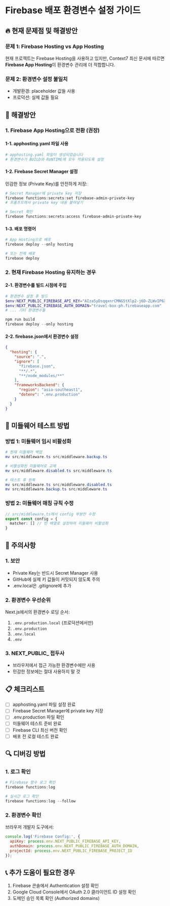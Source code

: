 # Firebase 배포 환경변수 설정 가이드

## 🔥 현재 문제점 및 해결방안

### 문제 1: Firebase Hosting vs App Hosting
현재 프로젝트는 Firebase Hosting을 사용하고 있지만, Context7 최신 문서에 따르면 **Firebase App Hosting**이 환경변수 관리에 더 적합합니다.

### 문제 2: 환경변수 설정 불일치
- 개발환경: placeholder 값들 사용
- 프로덕션: 실제 값들 필요

## 🚀 해결방안

### 1. Firebase App Hosting으로 전환 (권장)

#### 1-1. apphosting.yaml 파일 사용
```yaml
# apphosting.yaml 파일이 생성되었습니다
# 환경변수가 BUILD와 RUNTIME에 모두 적용되도록 설정
```

#### 1-2. Firebase Secret Manager 설정
민감한 정보 (Private Key)를 안전하게 저장:

```powershell
# Secret Manager에 private key 저장
firebase functions:secrets:set firebase-admin-private-key
# 프롬프트에서 private key 내용 붙여넣기

# Secret 확인
firebase functions:secrets:access firebase-admin-private-key
```

#### 1-3. 배포 명령어
```powershell
# App Hosting으로 배포
firebase deploy --only hosting

# 또는 전체 배포
firebase deploy
```

### 2. 현재 Firebase Hosting 유지하는 경우

#### 2-1. 환경변수를 빌드 시점에 주입
```powershell
# 환경변수 설정 후 빌드
$env:NEXT_PUBLIC_FIREBASE_API_KEY="AIzaSyDsqqxnrCMNG5tXlp2-j6D-ZLWvIP6XSkI"
$env:NEXT_PUBLIC_FIREBASE_AUTH_DOMAIN="travel-box-ph.firebaseapp.com"
# ... 기타 환경변수들

npm run build
firebase deploy --only hosting
```

#### 2-2. firebase.json에서 환경변수 설정
```json
{
  "hosting": {
    "source": ".",
    "ignore": [
      "firebase.json",
      "**/.*",
      "**/node_modules/**"
    ],
    "frameworksBackend": {
      "region": "asia-southeast1",
      "dotenv": ".env.production"
    }
  }
}
```

## 🔧 미들웨어 테스트 방법

### 방법 1: 미들웨어 임시 비활성화
```powershell
# 현재 미들웨어 백업
mv src/middleware.ts src/middleware.backup.ts

# 비활성화된 미들웨어로 교체
mv src/middleware.disabled.ts src/middleware.ts

# 테스트 후 원복
mv src/middleware.ts src/middleware.disabled.ts
mv src/middleware.backup.ts src/middleware.ts
```

### 방법 2: 미들웨어 매칭 규칙 수정
```typescript
// src/middleware.ts에서 config 부분만 수정
export const config = {
  matcher: [] // 빈 배열로 설정하여 미들웨어 비활성화
}
```

## 🚨 주의사항

### 1. 보안
- Private Key는 반드시 Secret Manager 사용
- GitHub에 실제 키 값들이 커밋되지 않도록 주의
- .env.local은 .gitignore에 추가

### 2. 환경변수 우선순위
Next.js에서의 환경변수 로딩 순서:
1. `.env.production.local` (프로덕션에서만)
2. `.env.production`
3. `.env.local`
4. `.env`

### 3. NEXT_PUBLIC_ 접두사
- 브라우저에서 접근 가능한 환경변수에만 사용
- 민감한 정보에는 절대 사용하지 말 것

## 📋 체크리스트

- [ ] apphosting.yaml 파일 설정 완료
- [ ] Firebase Secret Manager에 private key 저장
- [ ] .env.production 파일 확인
- [ ] 미들웨어 테스트 준비 완료
- [ ] Firebase CLI 최신 버전 확인
- [ ] 배포 전 로컬 테스트 완료

## 🔍 디버깅 방법

### 1. 로그 확인
```powershell
# Firebase 함수 로그 확인
firebase functions:log

# 실시간 로그 확인
firebase functions:log --follow
```

### 2. 환경변수 확인
브라우저 개발자 도구에서:
```javascript
console.log('Firebase Config:', {
  apiKey: process.env.NEXT_PUBLIC_FIREBASE_API_KEY,
  authDomain: process.env.NEXT_PUBLIC_FIREBASE_AUTH_DOMAIN,
  projectId: process.env.NEXT_PUBLIC_FIREBASE_PROJECT_ID
});
```

## 📞 추가 도움이 필요한 경우

1. Firebase 콘솔에서 Authentication 설정 확인
2. Google Cloud Console에서 OAuth 2.0 클라이언트 ID 설정 확인
3. 도메인 승인 목록 확인 (Authorized domains)
